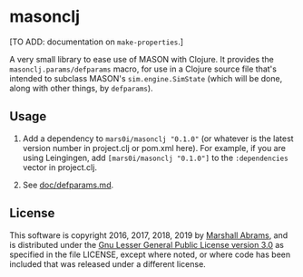 # masonclj

[TO ADD: documentation on `make-properties`.]

A very small library to ease use of MASON with Clojure.  It provides the
`masonclj.params/defparams` macro, for use in a Clojure source file
that's intended to subclass MASON's `sim.engine.SimState` (which will be
done, along with other things, by `defparams`).

## Usage

1. Add a dependency to `mars0i/masonclj "0.1.0"` (or whatever is the latest
version number in project.clj or pom.xml here).  For example, if you are
using Leingingen, add `[mars0i/masonclj "0.1.0"]` to the
`:dependencies` vector in project.clj.

2. See [doc/defparams.md](https://github.com/mars0i/masonclj/blob/master/doc/params.md).

## License

This software is copyright 2016, 2017, 2018, 2019 by [Marshall
Abrams](http://members.logical.net/~marshall/), and is distributed under
the [Gnu Lesser General Public License version
3.0](https://www.gnu.org/licenses/lgpl.html) as specified in the file
LICENSE, except where noted, or where code has been included that was
released under a different license.
